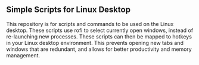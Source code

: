 ## Simple Scripts for Linux Desktop

This repository is for scripts and commands to be used on the Linux desktop.  These scripts use rofi to select currently open windows, instead of re-launching new processes.  These scripts can then be mapped to hotkeys in your Linux desktop environment.  This prevents opening new tabs and windows that are redundant, and allows for better productivity and memory management. 

